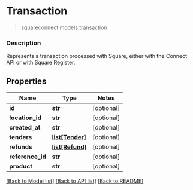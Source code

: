 # Transaction
> squareconnect.models.transaction

### Description

Represents a transaction processed with Square, either with the Connect API or with Square Register.

## Properties
Name | Type | Notes
------------ | ------------- | -------------
**id** | **str** | [optional] 
**location_id** | **str** | [optional] 
**created_at** | **str** | [optional] 
**tenders** | [**list[Tender]**](Tender.md) | [optional] 
**refunds** | [**list[Refund]**](Refund.md) | [optional] 
**reference_id** | **str** | [optional] 
**product** | **str** | [optional] 

[[Back to Model list]](../README.md#documentation-for-models) [[Back to API list]](../README.md#documentation-for-api-endpoints) [[Back to README]](../README.md)


